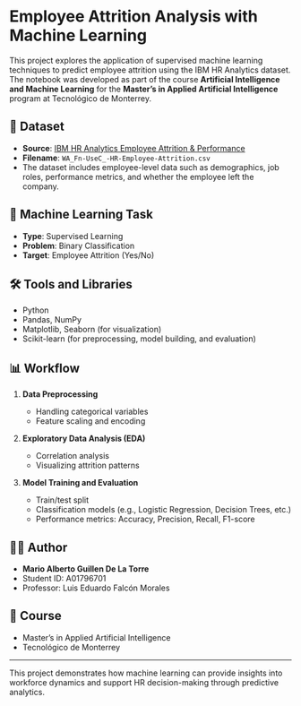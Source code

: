 
# Employee Attrition Analysis with Machine Learning

This project explores the application of supervised machine learning techniques to predict employee attrition using the IBM HR Analytics dataset. The notebook was developed as part of the course **Artificial Intelligence and Machine Learning** for the **Master’s in Applied Artificial Intelligence** program at Tecnológico de Monterrey.

## 📁 Dataset

- **Source**: [IBM HR Analytics Employee Attrition & Performance](https://www.kaggle.com/datasets/pavansubhasht/ibm-hr-analytics-attrition-dataset)
- **Filename**: `WA_Fn-UseC_-HR-Employee-Attrition.csv`
- The dataset includes employee-level data such as demographics, job roles, performance metrics, and whether the employee left the company.

## 🧠 Machine Learning Task

- **Type**: Supervised Learning
- **Problem**: Binary Classification
- **Target**: Employee Attrition (Yes/No)

## 🛠️ Tools and Libraries

- Python
- Pandas, NumPy
- Matplotlib, Seaborn (for visualization)
- Scikit-learn (for preprocessing, model building, and evaluation)

## 📊 Workflow

1. **Data Preprocessing**
   - Handling categorical variables
   - Feature scaling and encoding

2. **Exploratory Data Analysis (EDA)**
   - Correlation analysis
   - Visualizing attrition patterns

3. **Model Training and Evaluation**
   - Train/test split
   - Classification models (e.g., Logistic Regression, Decision Trees, etc.)
   - Performance metrics: Accuracy, Precision, Recall, F1-score

## 👨‍🎓 Author

- **Mario Alberto Guillen De La Torre**
- Student ID: A01796701
- Professor: Luis Eduardo Falcón Morales

## 📌 Course

- Master’s in Applied Artificial Intelligence
- Tecnológico de Monterrey

---

This project demonstrates how machine learning can provide insights into workforce dynamics and support HR decision-making through predictive analytics.
